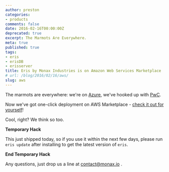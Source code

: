 ```yaml
---
author: preston
categories:
- products
comments: false
date: 2016-02-16T00:00:00Z
deprecated: true
excerpt: The Marmots Are Everywhere.
meta: true
published: true
tags:
- eris
- erisDB
- erisserver
title: Eris by Monax Industries is on Amazon Web Services Marketplace
# url: /blog/2016/02/16/aws/
slug: aws
---
```




The marmots are everywhere: we're on [Azure](/2016/01/29/azure/), we've hooked up with [PwC](/2016/01/28/pwc/).

Now we've got one-click deployment on AWS Marketplace - [check it out for yourself](https://aws.amazon.com/marketplace/pp/B01BTB1EP8)!

Cool, right? We think so too.

**Temporary Hack**

This just shipped today, so if you use it within the next few days, please run `eris update` after installing to get the latest version of `eris`.

**End Temporary Hack**

Any questions, just drop us a line at contact@monax.io .
